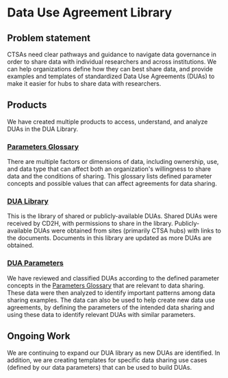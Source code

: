 # Data Use Agreement Library

## Problem statement
CTSAs need clear pathways and guidance to navigate data governance in order to share data with individual researchers and across institutions. We can help organizations define how they can best share data, and provide examples and templates of standardized Data Use Agreements (DUAs) to make it easier for hubs to share data with researchers. 


## Products
We have created multiple products to access, understand, and analyze DUAs in the DUA Library.

### [Parameters Glossary](https://docs.google.com/spreadsheets/d/1BoZ9Ea-V0S014vRYidIl3c4VrrcIxJEF29HHue3sszE/edit#gid=1674461813)
There are multiple factors or dimensions of data, including ownership, use, and data type that can affect both an organization's willingness to share data and the conditions of sharing. 
This glossary lists defined parameter concepts and possible values that can affect agreements for data sharing.

### [DUA Library](https://docs.google.com/spreadsheets/d/1BoZ9Ea-V0S014vRYidIl3c4VrrcIxJEF29HHue3sszE/edit#gid=2088831834)
This is the library of shared or publicly-available DUAs. 
Shared DUAs were received by CD2H, with permissions to share in the library. 
Publicly-available DUAs were obtained from sites (primarily CTSA hubs) with links to the documents.
Documents in this library are updated as more DUAs are obtained.

### [DUA Parameters](https://docs.google.com/spreadsheets/d/1BoZ9Ea-V0S014vRYidIl3c4VrrcIxJEF29HHue3sszE/edit#gid=0)
We have reviewed and classified DUAs according to the defined parameter concepts in the [Parameters Glossary](https://docs.google.com/spreadsheets/d/1BoZ9Ea-V0S014vRYidIl3c4VrrcIxJEF29HHue3sszE/edit#gid=1674461813) that are relevant to data sharing.
These data were then analyzed to identify important patterns among data sharing examples. 
The data can also be used to help create new data use agreements, by defining the parameters of the intended data sharing and using these data to identify relevant DUAs with similar parameters.

## Ongoing Work
We are continuing to expand our DUA library as new DUAs are identified. 
In addition, we are creating templates for specific data sharing use cases (defined by our data parameters) that can be used to build DUAs.
